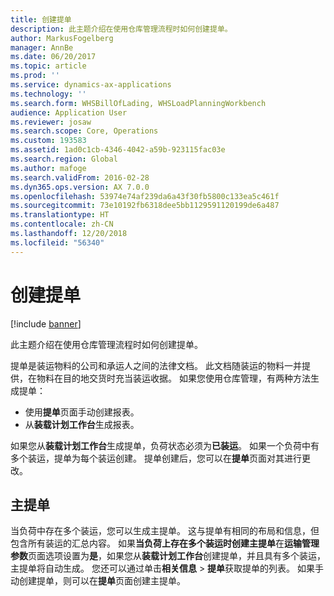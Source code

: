 ```yaml
---
title: 创建提单
description: 此主题介绍在使用仓库管理流程时如何创建提单。
author: MarkusFogelberg
manager: AnnBe
ms.date: 06/20/2017
ms.topic: article
ms.prod: ''
ms.service: dynamics-ax-applications
ms.technology: ''
ms.search.form: WHSBillOfLading, WHSLoadPlanningWorkbench
audience: Application User
ms.reviewer: josaw
ms.search.scope: Core, Operations
ms.custom: 193583
ms.assetid: 1ad0c1cb-4346-4042-a59b-923115fac03e
ms.search.region: Global
ms.author: mafoge
ms.search.validFrom: 2016-02-28
ms.dyn365.ops.version: AX 7.0.0
ms.openlocfilehash: 53974e74af239da6a43f30fb5800c133ea5c461f
ms.sourcegitcommit: 73e10192fb6318dee5bb1129591120199de6a487
ms.translationtype: HT
ms.contentlocale: zh-CN
ms.lasthandoff: 12/20/2018
ms.locfileid: "56340"
---
```

# <a name="create-a-bill-of-lading"></a>创建提单

[!include [banner](../includes/banner.md)]

此主题介绍在使用仓库管理流程时如何创建提单。  

提单是装运物料的公司和承运人之间的法律文档。 此文档随装运的物料一并提供，在物料在目的地交货时充当装运收据。 如果您使用仓库管理，有两种方法生成提单：

  -   使用**提单**页面手动创建报表。
  -   从**装载计划工作台**生成报表。

如果您从**装载计划工作台**生成提单，负荷状态必须为**已装运**。 如果一个负荷中有多个装运，提单为每个装运创建。 提单创建后，您可以在**提单**页面对其进行更改。

## <a name="master-bill-of-lading"></a>主提单
当负荷中存在多个装运，您可以生成主提单。 这与提单有相同的布局和信息，但包含所有装运的汇总内容。 如果**当负荷上存在多个装运时创建主提单**在**运输管理参数**页面选项设置为**是**，如果您从**装载计划工作台**创建提单，并且具有多个装运，主提单将自动生成。 您还可以通过单击**相关信息** &gt; **提单**获取提单的列表。 如果手动创建提单，则可以在**提单**页面创建主提单。



